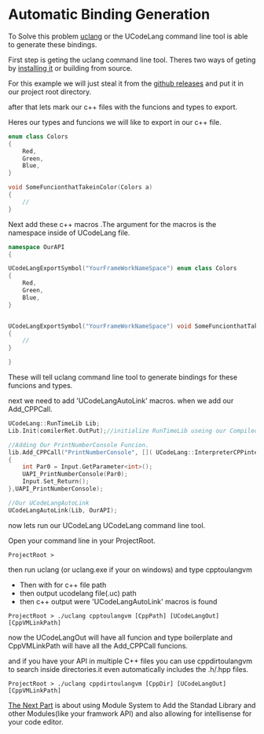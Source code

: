 # Automatic Binding Generation

To Solve this problem [uclang](../UCodeCL/UCodeCl.md) or the UCodeLang command line tool is able to generate these bindings.

First step is geting the uclang command line tool.
Theres two ways of geting by [installing it](../GetingStartedUsers.md) or building from source.

For this example we will just steal it from the [github releases](https://github.com/LostbBlizzard/UCodeLang/releases/latest) and put it in our project root directory.


after that lets mark our c++ files with the funcions and types to export.


Heres our types and funcions we will like to export in our c++ file.
```cpp
enum class Colors
{
    Red,
    Green,
    Blue,
}

void SomeFuncionthatTakeinColor(Colors a)
{
    //
}
```
Next add these c++ macros .The argument for the macros is the namespace inside of UCodeLang file.

```cpp
namespace OurAPI
{

UCodeLangExportSymbol("YourFrameWorkNameSpace") enum class Colors
{
    Red,
    Green,
    Blue,
}


UCodeLangExportSymbol("YourFrameWorkNameSpace") void SomeFuncionthatTakeinColor(Colors a)
{
    //
}

}
```
These will tell uclang command line tool to generate bindings for these funcions and types.

next we need to add 'UCodeLangAutoLink' macros.
when we add our Add_CPPCall.
```cpp
UCodeLang::RunTimeLib Lib;
Lib.Init(comilerRet.OutPut);//initialize RunTimeLib useing our Compiled code.

//Adding Our PrintNumberConsole Funcion.
lib.Add_CPPCall("PrintNumberConsole", []( UCodeLang::InterpreterCPPinterface& Input)
{
	int Par0 = Input.GetParameter<int>();
    UAPI_PrintNumberConsole(Par0);
    Input.Set_Return();
},UAPI_PrintNumberConsole);

//Our UCodeLangAutoLink
UCodeLangAutoLink(Lib, OurAPI);
```

now lets run our UCodeLang UCodeLang command line tool.

Open your command line in your ProjectRoot.
```
ProjectRoot >
```

then run uclang (or uclang.exe if your on windows) and type cpptoulangvm 

- Then with for c++ file path
- then output ucodelang file(.uc) path
- then c++ output were 'UCodeLangAutoLink' macros is found

```
ProjectRoot > ./uclang cpptoulangvm [CppPath] [UCodeLangOut] [CppVMLinkPath]
```

now the UCodeLangOut will have all funcion and type boilerplate and CppVMLinkPath will have all the Add_CPPCall funcions.

and if you have your API in multiple C++ files you can use cppdirtoulangvm to search inside directories.it even automatically includes the .h/.hpp files.
```
ProjectRoot > ./uclang cppdirtoulangvm [CppDir] [UCodeLangOut] [CppVMLinkPath]
```

[The Next Part](./StandardLibAndModules.md) is about using Module System to Add the Standad Library and other Modules(like your framwork API) and also allowing for intellisense for your code editor.